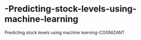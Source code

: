 # -Predicting-stock-levels-using-machine-learning
 Predicting stock levels using machine learning-COGNIZANT

